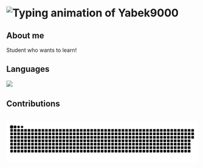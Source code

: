 <html>
<head>
<title>Yabeks9000</title>
<style>
  body{}
  .TypingAnimation{}
  .AboutMe{}
  .Contributions{}

</style>
</head>


<body>
<h1 class= TypingAnimation>
    <img alt="Typing animation of Yabek9000" src= "http://readme-typing-svg.herokuapp.com/?font=Righteous&size=35&pause=1000&color=FF5656&background=FF499400&random=false&width=200&lines=Yabek9000;"/>
</h1>

<div id=AboutMe>
<h2>About me </h2>
<p>Student who wants to learn!</p>
<h2>Languages</h2>
<img src="https://skillicons.dev/icons?i=python,c,cs" /><br>
</div>

<div class=Contributions>
  <h2> Contributions</h2>
  <br>
  <img alt="snake eating my contributions" src="https://raw.githubusercontent.com/Yabek9000/Yabek9000/output/github-contribution-grid-snake.svg" />
</div>
</body>
</html>